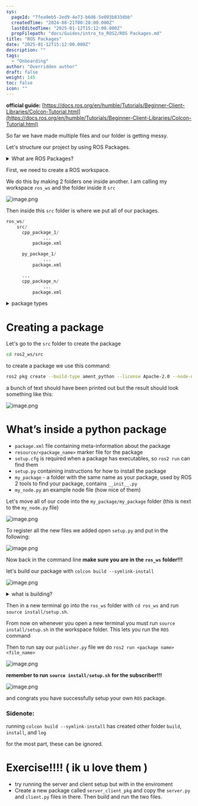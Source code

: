 ```yaml
---
sys:
  pageId: "7fea9eb5-2ed9-4e73-b6d6-5e093b833dbb"
  createdTime: "2024-08-21T00:28:00.000Z"
  lastEditedTime: "2025-01-12T15:12:00.000Z"
  propFilepath: "docs/Guides/intro_to_ROS2/ROS Packages.md"
title: "ROS Packages"
date: "2025-01-12T15:12:00.000Z"
description: ""
tags:
  - "Onboarding"
author: "Overridden author"
draft: false
weight: 145
toc: false
icon: ""
---
```


**official guide:** [https://docs.ros.org/en/humble/Tutorials/Beginner-Client-Libraries/Colcon-Tutorial.html](https://docs.ros.org/en/humble/Tutorials/Beginner-Client-Libraries/Colcon-Tutorial.html)

So far we have made multiple files and our folder is getting messy.

Let's structure our project by using ROS Packages.

<details>

<summary>What are ROS Packages?</summary>

ROS Packages are, as the name implies, packages of code that are highly sharable between ROS developers.

They consist of a folder, `package.xml` file, and source code

```python
      cpp_package_1/
		      ... imagine much code files here ..
          package.xml
```

</details>

First, we need to create a ROS workspace.

We do this by making 2 folders one inside another. I am calling my workspace `ros_ws` and the folder inside it `src`

![image.png](https://prod-files-secure.s3.us-west-2.amazonaws.com/d518164a-d88e-44d1-a4ee-3adb3bd8bce0/70706947-fd18-4537-a67b-e12946812d31/image.png?X-Amz-Algorithm=AWS4-HMAC-SHA256&X-Amz-Content-Sha256=UNSIGNED-PAYLOAD&X-Amz-Credential=ASIAZI2LB46657WTL4A6%2F20250605%2Fus-west-2%2Fs3%2Faws4_request&X-Amz-Date=20250605T181558Z&X-Amz-Expires=3600&X-Amz-Security-Token=IQoJb3JpZ2luX2VjEHIaCXVzLXdlc3QtMiJHMEUCIQD5GSxyZ44qtY%2BlfYXohoXgaboA24VTD%2F9KMxOlafKdxQIgVjPqdJKexIf0Gq9AzLddwq7zNtCHWQCxaI9I5rLrsZQq%2FwMISxAAGgw2Mzc0MjMxODM4MDUiDEdbk8Lu2U%2BJ9j8ZgSrcA4ZHMH7Hn1i1%2FP2aJsyCT%2BPZVw3ayP%2B6qX4R8kiFpQXGliPAl5xiltnHlrU9sF9pwbQep1t8I6DWyvzXdvXHkDWExEcYhTMLeGs8T8cWJcDXwNr7k87Mz2G8%2FWiOZdmdmTMWBpj5%2FCOCQMekhpXvFUvLMZCXVZKmasQ4sEsjbU9IRbjYFul5WL3G4PmAfJ5M7tBh5SfsKBtFraPBV1YXfbsQ3wkG%2BEf9EleLTlIjYp1RrhdrsSccEIy8ylvX3Yjlm3DezM5lSz6khsiTIOyz7ruAI1T8y3%2FmDxXxPvDQbvNa3GJUvvk0UIOFGCWslINjEj7AXhaps7EdOofo05dYF4vmc8w3Ut2agaviXI3%2BMQzDza83rnvd1ryb4c1XLvaYsLMBeoRcH9OK%2Fyp%2F4hxp%2FoHIdLv5Ih3Wvp14Djb7Qn9KQ%2Fa1r9ceA0akKwqpuFq4ixXtLReGYyy7Nh6wrUIMqgAvMiXgGVcHE%2B25amfSIdSoxd%2FK7%2F8dPg7xw5KnCAsTRw67%2BEadt2WlfrHw%2BcaessDxpvEgQf9DbU%2FqOyZAgLDRGkeIntJvoPe0yiOO3HRAfPnumzMZcUQXQj%2BrmZwtO76FqiGqRKaJVYcT%2BbexGh7QEghCsMywqjqsWjdOMKaph8IGOqUBisw%2B4kN1%2FuzwsivuTwId1NKqOYSb7Pul7lAw%2BZkQflCts%2F3rlz71FH4Jkfvkv4ud6z8Zg4yjFbwvGLnhKnIb%2Fc%2FUSg9iaRjCMyeAc65E6fZDGZQ6AUGyqBRvCxcUGIEXlx301ny0NsnIAArOVXPbfWXBO1Rnmug%2Ft0OglUvi6QGGvoffNIeETDHZ5oJM57HzJdun7N34oCL9FIt0b%2Fa%2FJRioafge&X-Amz-Signature=39547cf9ff801bc695f4756c2b901c639502a8fb6160e61b197f6469effaddbf&X-Amz-SignedHeaders=host&x-id=GetObject)

Then inside this `src` folder is where we put all of our packages.

```python
ros_ws/
    src/
      cpp_package_1/
		      ...
          package.xml

      py_package_1/
		      ...
          package.xml

      ...
      cpp_package_n/
		      ...
          package.xml

```

<details>

<summary>package types</summary>

packages can be either `C++` or python.

the intern file structure is different for each but for this guide we will stick to creating python packages

</details>

# Creating a package

Let's go to the `src` folder to create the package

```bash
cd ros2_ws/src
```

to create a package we use this command:

```bash
ros2 pkg create --build-type ament_python --license Apache-2.0 --node-name my_node my_package
```

a bunch of text should have been printed out but the result should look something like this:

![image.png](https://prod-files-secure.s3.us-west-2.amazonaws.com/d518164a-d88e-44d1-a4ee-3adb3bd8bce0/e6cf1e3f-8512-4a3e-b131-079f800bf3e8/image.png?X-Amz-Algorithm=AWS4-HMAC-SHA256&X-Amz-Content-Sha256=UNSIGNED-PAYLOAD&X-Amz-Credential=ASIAZI2LB46657WTL4A6%2F20250605%2Fus-west-2%2Fs3%2Faws4_request&X-Amz-Date=20250605T181558Z&X-Amz-Expires=3600&X-Amz-Security-Token=IQoJb3JpZ2luX2VjEHIaCXVzLXdlc3QtMiJHMEUCIQD5GSxyZ44qtY%2BlfYXohoXgaboA24VTD%2F9KMxOlafKdxQIgVjPqdJKexIf0Gq9AzLddwq7zNtCHWQCxaI9I5rLrsZQq%2FwMISxAAGgw2Mzc0MjMxODM4MDUiDEdbk8Lu2U%2BJ9j8ZgSrcA4ZHMH7Hn1i1%2FP2aJsyCT%2BPZVw3ayP%2B6qX4R8kiFpQXGliPAl5xiltnHlrU9sF9pwbQep1t8I6DWyvzXdvXHkDWExEcYhTMLeGs8T8cWJcDXwNr7k87Mz2G8%2FWiOZdmdmTMWBpj5%2FCOCQMekhpXvFUvLMZCXVZKmasQ4sEsjbU9IRbjYFul5WL3G4PmAfJ5M7tBh5SfsKBtFraPBV1YXfbsQ3wkG%2BEf9EleLTlIjYp1RrhdrsSccEIy8ylvX3Yjlm3DezM5lSz6khsiTIOyz7ruAI1T8y3%2FmDxXxPvDQbvNa3GJUvvk0UIOFGCWslINjEj7AXhaps7EdOofo05dYF4vmc8w3Ut2agaviXI3%2BMQzDza83rnvd1ryb4c1XLvaYsLMBeoRcH9OK%2Fyp%2F4hxp%2FoHIdLv5Ih3Wvp14Djb7Qn9KQ%2Fa1r9ceA0akKwqpuFq4ixXtLReGYyy7Nh6wrUIMqgAvMiXgGVcHE%2B25amfSIdSoxd%2FK7%2F8dPg7xw5KnCAsTRw67%2BEadt2WlfrHw%2BcaessDxpvEgQf9DbU%2FqOyZAgLDRGkeIntJvoPe0yiOO3HRAfPnumzMZcUQXQj%2BrmZwtO76FqiGqRKaJVYcT%2BbexGh7QEghCsMywqjqsWjdOMKaph8IGOqUBisw%2B4kN1%2FuzwsivuTwId1NKqOYSb7Pul7lAw%2BZkQflCts%2F3rlz71FH4Jkfvkv4ud6z8Zg4yjFbwvGLnhKnIb%2Fc%2FUSg9iaRjCMyeAc65E6fZDGZQ6AUGyqBRvCxcUGIEXlx301ny0NsnIAArOVXPbfWXBO1Rnmug%2Ft0OglUvi6QGGvoffNIeETDHZ5oJM57HzJdun7N34oCL9FIt0b%2Fa%2FJRioafge&X-Amz-Signature=574ed93105a604daf150ab804c482e9dc51dbf75281d1157e41a3b5b40a3c248&X-Amz-SignedHeaders=host&x-id=GetObject)

# What’s inside a python package

- `package.xml` file containing meta-information about the package
- `resource/<package_name>` marker file for the package
- `setup.cfg` is required when a package has executables, so `ros2 run` can find them
- `setup.py` containing instructions for how to install the package
- `my_package` - a folder with the same name as your package, used by ROS 2 tools to find your package, contains `__init__.py`
- `my_node.py` an example node file (how nice of them)

Let's move all of our code into the `my_package/my_package` folder (this is next to the `my_node.py` file)

![image.png](https://prod-files-secure.s3.us-west-2.amazonaws.com/d518164a-d88e-44d1-a4ee-3adb3bd8bce0/9ce58f11-0da9-4d3e-b86d-506a9685d378/image.png?X-Amz-Algorithm=AWS4-HMAC-SHA256&X-Amz-Content-Sha256=UNSIGNED-PAYLOAD&X-Amz-Credential=ASIAZI2LB46657WTL4A6%2F20250605%2Fus-west-2%2Fs3%2Faws4_request&X-Amz-Date=20250605T181558Z&X-Amz-Expires=3600&X-Amz-Security-Token=IQoJb3JpZ2luX2VjEHIaCXVzLXdlc3QtMiJHMEUCIQD5GSxyZ44qtY%2BlfYXohoXgaboA24VTD%2F9KMxOlafKdxQIgVjPqdJKexIf0Gq9AzLddwq7zNtCHWQCxaI9I5rLrsZQq%2FwMISxAAGgw2Mzc0MjMxODM4MDUiDEdbk8Lu2U%2BJ9j8ZgSrcA4ZHMH7Hn1i1%2FP2aJsyCT%2BPZVw3ayP%2B6qX4R8kiFpQXGliPAl5xiltnHlrU9sF9pwbQep1t8I6DWyvzXdvXHkDWExEcYhTMLeGs8T8cWJcDXwNr7k87Mz2G8%2FWiOZdmdmTMWBpj5%2FCOCQMekhpXvFUvLMZCXVZKmasQ4sEsjbU9IRbjYFul5WL3G4PmAfJ5M7tBh5SfsKBtFraPBV1YXfbsQ3wkG%2BEf9EleLTlIjYp1RrhdrsSccEIy8ylvX3Yjlm3DezM5lSz6khsiTIOyz7ruAI1T8y3%2FmDxXxPvDQbvNa3GJUvvk0UIOFGCWslINjEj7AXhaps7EdOofo05dYF4vmc8w3Ut2agaviXI3%2BMQzDza83rnvd1ryb4c1XLvaYsLMBeoRcH9OK%2Fyp%2F4hxp%2FoHIdLv5Ih3Wvp14Djb7Qn9KQ%2Fa1r9ceA0akKwqpuFq4ixXtLReGYyy7Nh6wrUIMqgAvMiXgGVcHE%2B25amfSIdSoxd%2FK7%2F8dPg7xw5KnCAsTRw67%2BEadt2WlfrHw%2BcaessDxpvEgQf9DbU%2FqOyZAgLDRGkeIntJvoPe0yiOO3HRAfPnumzMZcUQXQj%2BrmZwtO76FqiGqRKaJVYcT%2BbexGh7QEghCsMywqjqsWjdOMKaph8IGOqUBisw%2B4kN1%2FuzwsivuTwId1NKqOYSb7Pul7lAw%2BZkQflCts%2F3rlz71FH4Jkfvkv4ud6z8Zg4yjFbwvGLnhKnIb%2Fc%2FUSg9iaRjCMyeAc65E6fZDGZQ6AUGyqBRvCxcUGIEXlx301ny0NsnIAArOVXPbfWXBO1Rnmug%2Ft0OglUvi6QGGvoffNIeETDHZ5oJM57HzJdun7N34oCL9FIt0b%2Fa%2FJRioafge&X-Amz-Signature=f986737c7d360f42b066f62acf531845e01cffd22ff3ca8b242623ee29b37d70&X-Amz-SignedHeaders=host&x-id=GetObject)

To register all the new files we added open `setup.py` and put in the following:

![image.png](https://prod-files-secure.s3.us-west-2.amazonaws.com/d518164a-d88e-44d1-a4ee-3adb3bd8bce0/1cd7c262-4cae-4496-9d75-c178537d24a2/image.png?X-Amz-Algorithm=AWS4-HMAC-SHA256&X-Amz-Content-Sha256=UNSIGNED-PAYLOAD&X-Amz-Credential=ASIAZI2LB46657WTL4A6%2F20250605%2Fus-west-2%2Fs3%2Faws4_request&X-Amz-Date=20250605T181558Z&X-Amz-Expires=3600&X-Amz-Security-Token=IQoJb3JpZ2luX2VjEHIaCXVzLXdlc3QtMiJHMEUCIQD5GSxyZ44qtY%2BlfYXohoXgaboA24VTD%2F9KMxOlafKdxQIgVjPqdJKexIf0Gq9AzLddwq7zNtCHWQCxaI9I5rLrsZQq%2FwMISxAAGgw2Mzc0MjMxODM4MDUiDEdbk8Lu2U%2BJ9j8ZgSrcA4ZHMH7Hn1i1%2FP2aJsyCT%2BPZVw3ayP%2B6qX4R8kiFpQXGliPAl5xiltnHlrU9sF9pwbQep1t8I6DWyvzXdvXHkDWExEcYhTMLeGs8T8cWJcDXwNr7k87Mz2G8%2FWiOZdmdmTMWBpj5%2FCOCQMekhpXvFUvLMZCXVZKmasQ4sEsjbU9IRbjYFul5WL3G4PmAfJ5M7tBh5SfsKBtFraPBV1YXfbsQ3wkG%2BEf9EleLTlIjYp1RrhdrsSccEIy8ylvX3Yjlm3DezM5lSz6khsiTIOyz7ruAI1T8y3%2FmDxXxPvDQbvNa3GJUvvk0UIOFGCWslINjEj7AXhaps7EdOofo05dYF4vmc8w3Ut2agaviXI3%2BMQzDza83rnvd1ryb4c1XLvaYsLMBeoRcH9OK%2Fyp%2F4hxp%2FoHIdLv5Ih3Wvp14Djb7Qn9KQ%2Fa1r9ceA0akKwqpuFq4ixXtLReGYyy7Nh6wrUIMqgAvMiXgGVcHE%2B25amfSIdSoxd%2FK7%2F8dPg7xw5KnCAsTRw67%2BEadt2WlfrHw%2BcaessDxpvEgQf9DbU%2FqOyZAgLDRGkeIntJvoPe0yiOO3HRAfPnumzMZcUQXQj%2BrmZwtO76FqiGqRKaJVYcT%2BbexGh7QEghCsMywqjqsWjdOMKaph8IGOqUBisw%2B4kN1%2FuzwsivuTwId1NKqOYSb7Pul7lAw%2BZkQflCts%2F3rlz71FH4Jkfvkv4ud6z8Zg4yjFbwvGLnhKnIb%2Fc%2FUSg9iaRjCMyeAc65E6fZDGZQ6AUGyqBRvCxcUGIEXlx301ny0NsnIAArOVXPbfWXBO1Rnmug%2Ft0OglUvi6QGGvoffNIeETDHZ5oJM57HzJdun7N34oCL9FIt0b%2Fa%2FJRioafge&X-Amz-Signature=2153e02a79a45948f5c499e1d92ebdd27a28bac5b09cf869479c739db6fdb97f&X-Amz-SignedHeaders=host&x-id=GetObject)

Now back in the command line **make sure you are in the** **`ros_ws`** **folder!!!**

let's build our package with `colcon build --symlink-install`

![image.png](https://prod-files-secure.s3.us-west-2.amazonaws.com/d518164a-d88e-44d1-a4ee-3adb3bd8bce0/2f2a0d27-b173-48fd-b189-5f5c0ce65619/image.png?X-Amz-Algorithm=AWS4-HMAC-SHA256&X-Amz-Content-Sha256=UNSIGNED-PAYLOAD&X-Amz-Credential=ASIAZI2LB46657WTL4A6%2F20250605%2Fus-west-2%2Fs3%2Faws4_request&X-Amz-Date=20250605T181558Z&X-Amz-Expires=3600&X-Amz-Security-Token=IQoJb3JpZ2luX2VjEHIaCXVzLXdlc3QtMiJHMEUCIQD5GSxyZ44qtY%2BlfYXohoXgaboA24VTD%2F9KMxOlafKdxQIgVjPqdJKexIf0Gq9AzLddwq7zNtCHWQCxaI9I5rLrsZQq%2FwMISxAAGgw2Mzc0MjMxODM4MDUiDEdbk8Lu2U%2BJ9j8ZgSrcA4ZHMH7Hn1i1%2FP2aJsyCT%2BPZVw3ayP%2B6qX4R8kiFpQXGliPAl5xiltnHlrU9sF9pwbQep1t8I6DWyvzXdvXHkDWExEcYhTMLeGs8T8cWJcDXwNr7k87Mz2G8%2FWiOZdmdmTMWBpj5%2FCOCQMekhpXvFUvLMZCXVZKmasQ4sEsjbU9IRbjYFul5WL3G4PmAfJ5M7tBh5SfsKBtFraPBV1YXfbsQ3wkG%2BEf9EleLTlIjYp1RrhdrsSccEIy8ylvX3Yjlm3DezM5lSz6khsiTIOyz7ruAI1T8y3%2FmDxXxPvDQbvNa3GJUvvk0UIOFGCWslINjEj7AXhaps7EdOofo05dYF4vmc8w3Ut2agaviXI3%2BMQzDza83rnvd1ryb4c1XLvaYsLMBeoRcH9OK%2Fyp%2F4hxp%2FoHIdLv5Ih3Wvp14Djb7Qn9KQ%2Fa1r9ceA0akKwqpuFq4ixXtLReGYyy7Nh6wrUIMqgAvMiXgGVcHE%2B25amfSIdSoxd%2FK7%2F8dPg7xw5KnCAsTRw67%2BEadt2WlfrHw%2BcaessDxpvEgQf9DbU%2FqOyZAgLDRGkeIntJvoPe0yiOO3HRAfPnumzMZcUQXQj%2BrmZwtO76FqiGqRKaJVYcT%2BbexGh7QEghCsMywqjqsWjdOMKaph8IGOqUBisw%2B4kN1%2FuzwsivuTwId1NKqOYSb7Pul7lAw%2BZkQflCts%2F3rlz71FH4Jkfvkv4ud6z8Zg4yjFbwvGLnhKnIb%2Fc%2FUSg9iaRjCMyeAc65E6fZDGZQ6AUGyqBRvCxcUGIEXlx301ny0NsnIAArOVXPbfWXBO1Rnmug%2Ft0OglUvi6QGGvoffNIeETDHZ5oJM57HzJdun7N34oCL9FIt0b%2Fa%2FJRioafge&X-Amz-Signature=500dc747f4378cfb0731750650eefa13b76d4ab5f0ac1a84b9868a0dc8af793f&X-Amz-SignedHeaders=host&x-id=GetObject)

<details>

<summary>what is building?</summary>

if you are a CS major at Rose-Hulman you will learn the answer to this in CSSE132

but TLDR; is it combines all the code files into one program that can be run easily 

</details>

Then in a new terminal go into the `ros_ws` folder with `cd ros_ws` and run `source install/setup.sh`. 

From now on whenever you open a new terminal you must run `source install/setup.sh` in the workspace folder. This lets you run the `ROS` command

Then to run say our `publisher.py` file we do `ros2 run <package name> <file_name>`

![image.png](https://prod-files-secure.s3.us-west-2.amazonaws.com/d518164a-d88e-44d1-a4ee-3adb3bd8bce0/4f4b1219-3a44-4632-aa0a-ce3471699f59/image.png?X-Amz-Algorithm=AWS4-HMAC-SHA256&X-Amz-Content-Sha256=UNSIGNED-PAYLOAD&X-Amz-Credential=ASIAZI2LB46657WTL4A6%2F20250605%2Fus-west-2%2Fs3%2Faws4_request&X-Amz-Date=20250605T181558Z&X-Amz-Expires=3600&X-Amz-Security-Token=IQoJb3JpZ2luX2VjEHIaCXVzLXdlc3QtMiJHMEUCIQD5GSxyZ44qtY%2BlfYXohoXgaboA24VTD%2F9KMxOlafKdxQIgVjPqdJKexIf0Gq9AzLddwq7zNtCHWQCxaI9I5rLrsZQq%2FwMISxAAGgw2Mzc0MjMxODM4MDUiDEdbk8Lu2U%2BJ9j8ZgSrcA4ZHMH7Hn1i1%2FP2aJsyCT%2BPZVw3ayP%2B6qX4R8kiFpQXGliPAl5xiltnHlrU9sF9pwbQep1t8I6DWyvzXdvXHkDWExEcYhTMLeGs8T8cWJcDXwNr7k87Mz2G8%2FWiOZdmdmTMWBpj5%2FCOCQMekhpXvFUvLMZCXVZKmasQ4sEsjbU9IRbjYFul5WL3G4PmAfJ5M7tBh5SfsKBtFraPBV1YXfbsQ3wkG%2BEf9EleLTlIjYp1RrhdrsSccEIy8ylvX3Yjlm3DezM5lSz6khsiTIOyz7ruAI1T8y3%2FmDxXxPvDQbvNa3GJUvvk0UIOFGCWslINjEj7AXhaps7EdOofo05dYF4vmc8w3Ut2agaviXI3%2BMQzDza83rnvd1ryb4c1XLvaYsLMBeoRcH9OK%2Fyp%2F4hxp%2FoHIdLv5Ih3Wvp14Djb7Qn9KQ%2Fa1r9ceA0akKwqpuFq4ixXtLReGYyy7Nh6wrUIMqgAvMiXgGVcHE%2B25amfSIdSoxd%2FK7%2F8dPg7xw5KnCAsTRw67%2BEadt2WlfrHw%2BcaessDxpvEgQf9DbU%2FqOyZAgLDRGkeIntJvoPe0yiOO3HRAfPnumzMZcUQXQj%2BrmZwtO76FqiGqRKaJVYcT%2BbexGh7QEghCsMywqjqsWjdOMKaph8IGOqUBisw%2B4kN1%2FuzwsivuTwId1NKqOYSb7Pul7lAw%2BZkQflCts%2F3rlz71FH4Jkfvkv4ud6z8Zg4yjFbwvGLnhKnIb%2Fc%2FUSg9iaRjCMyeAc65E6fZDGZQ6AUGyqBRvCxcUGIEXlx301ny0NsnIAArOVXPbfWXBO1Rnmug%2Ft0OglUvi6QGGvoffNIeETDHZ5oJM57HzJdun7N34oCL9FIt0b%2Fa%2FJRioafge&X-Amz-Signature=cafe95823aa1ef5aee27442d8aa8d2aa5308e9c3aa639348c1aa8cd88aa805b8&X-Amz-SignedHeaders=host&x-id=GetObject)

**remember to run** **`source install/setup.sh`** **for the subscriber!!!**

![image.png](https://prod-files-secure.s3.us-west-2.amazonaws.com/d518164a-d88e-44d1-a4ee-3adb3bd8bce0/02121119-dad4-49ec-8356-c956108b4243/image.png?X-Amz-Algorithm=AWS4-HMAC-SHA256&X-Amz-Content-Sha256=UNSIGNED-PAYLOAD&X-Amz-Credential=ASIAZI2LB46657WTL4A6%2F20250605%2Fus-west-2%2Fs3%2Faws4_request&X-Amz-Date=20250605T181558Z&X-Amz-Expires=3600&X-Amz-Security-Token=IQoJb3JpZ2luX2VjEHIaCXVzLXdlc3QtMiJHMEUCIQD5GSxyZ44qtY%2BlfYXohoXgaboA24VTD%2F9KMxOlafKdxQIgVjPqdJKexIf0Gq9AzLddwq7zNtCHWQCxaI9I5rLrsZQq%2FwMISxAAGgw2Mzc0MjMxODM4MDUiDEdbk8Lu2U%2BJ9j8ZgSrcA4ZHMH7Hn1i1%2FP2aJsyCT%2BPZVw3ayP%2B6qX4R8kiFpQXGliPAl5xiltnHlrU9sF9pwbQep1t8I6DWyvzXdvXHkDWExEcYhTMLeGs8T8cWJcDXwNr7k87Mz2G8%2FWiOZdmdmTMWBpj5%2FCOCQMekhpXvFUvLMZCXVZKmasQ4sEsjbU9IRbjYFul5WL3G4PmAfJ5M7tBh5SfsKBtFraPBV1YXfbsQ3wkG%2BEf9EleLTlIjYp1RrhdrsSccEIy8ylvX3Yjlm3DezM5lSz6khsiTIOyz7ruAI1T8y3%2FmDxXxPvDQbvNa3GJUvvk0UIOFGCWslINjEj7AXhaps7EdOofo05dYF4vmc8w3Ut2agaviXI3%2BMQzDza83rnvd1ryb4c1XLvaYsLMBeoRcH9OK%2Fyp%2F4hxp%2FoHIdLv5Ih3Wvp14Djb7Qn9KQ%2Fa1r9ceA0akKwqpuFq4ixXtLReGYyy7Nh6wrUIMqgAvMiXgGVcHE%2B25amfSIdSoxd%2FK7%2F8dPg7xw5KnCAsTRw67%2BEadt2WlfrHw%2BcaessDxpvEgQf9DbU%2FqOyZAgLDRGkeIntJvoPe0yiOO3HRAfPnumzMZcUQXQj%2BrmZwtO76FqiGqRKaJVYcT%2BbexGh7QEghCsMywqjqsWjdOMKaph8IGOqUBisw%2B4kN1%2FuzwsivuTwId1NKqOYSb7Pul7lAw%2BZkQflCts%2F3rlz71FH4Jkfvkv4ud6z8Zg4yjFbwvGLnhKnIb%2Fc%2FUSg9iaRjCMyeAc65E6fZDGZQ6AUGyqBRvCxcUGIEXlx301ny0NsnIAArOVXPbfWXBO1Rnmug%2Ft0OglUvi6QGGvoffNIeETDHZ5oJM57HzJdun7N34oCL9FIt0b%2Fa%2FJRioafge&X-Amz-Signature=6c3a6ebc1110272097cf36df086028136e32834261186fe50b737574b3076bab&X-Amz-SignedHeaders=host&x-id=GetObject)

and congrats you have successfully setup your own `ROS` package.

### Sidenote:

running `colcon build --symlink-install` has created other folder `build`, `install`, and `log`

for the most part, these can be ignored.

# Exercise!!!! ( ik u love them )

- try running the server and client setup but with in the enviroment
- Create a new package called `server_client_pkg` and copy the `server.py` and `client.py` files in there. Then build and run the two files.
